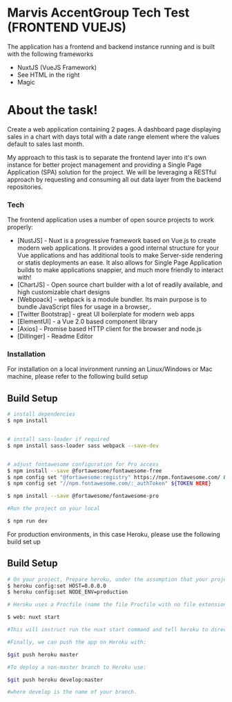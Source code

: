 # Marvis AccentGroup Tech Test (FRONTEND VUEJS)


The application has a frontend and backend instance running and is built with the following frameworks

  - NuxtJS (VueJS Framework)
  - See HTML in the right
  - Magic

# About the task!

Create a web application containing 2 pages. A dashboard page displaying sales in a chart with days total with a date range element where the values default to sales last month.

My approach to this task is to separate the frontend layer into it's own instance for better project management and providing a Single Page Application (SPA) solution for the project. We will be leveraging a RESTful approach by requesting and consuming all out data layer from the backend repositories.

### Tech

The frontend application uses a number of open source projects to work properly:

* [NustJS] - Nuxt is a progressive framework based on Vue.js to create modern web applications. It provides a good internal structure for your Vue applications and has additional tools to make Server-side rendering or statis deployments an ease. It also allows for Single Page Application builds to make applications snappier, and much more friendly to interact with!
* [ChartJS] - Open source chart builder with a lot of readily available, and high customizable chart designs
* [Webpoack] - webpack is a module bundler. Its main purpose is to bundle JavaScript files for usage in a browser,.
* [Twitter Bootstrap] - great UI boilerplate for modern web apps
* [ElementUI] - a Vue 2.0 based component library 
* [Axios] - Promise based HTTP client for the browser and node.js
* [Dillinger] - Readme Editor

### Installation

For installation on a local invironment running an Linux/Windows or Mac machine, please refer to the following build setup

## Build Setup

```bash
# install dependencies
$ npm install


# install sass-loader if required
$ npm install sass-loader sass webpack --save-dev


# adjust fontawesome configuration for Pro access
$ npm install --save @fortawesome/fontawesome-free
$ npm config set "@fortawesome:registry" https://npm.fontawesome.com/ && \
$ npm config set "//npm.fontawesome.com/:_authToken" ${TOKEN HERE}

$ npm install --save @fortawesome/fontawesome-pro

#Run the project on your local

$ npm run dev

```

For production environments, in this case Heroku, please use the following build set up

## Build Setup

```bash
# On your project, Prepare heroku, under the assumption that your project has a remote url set against heroku, and the project has been mapped against a Heroku application
$ heroku config:set HOST=0.0.0.0
$ heroku config:set NODE_ENV=production

# Heroku uses a Procfile (name the file Procfile with no file extension) that specifies the commands that are executed by the apps dynos. To start the Procfile will be very simple, and needs to contain the following line:

$ web: nuxt start

#This will instruct run the nuxt start command and tell heroku to direct external HTTP traffic to it.

#Finally, we can push the app on Heroku with:

$git push heroku master

#To deploy a non-master branch to Heroku use:

$git push heroku develop:master

#where develop is the name of your branch.
```